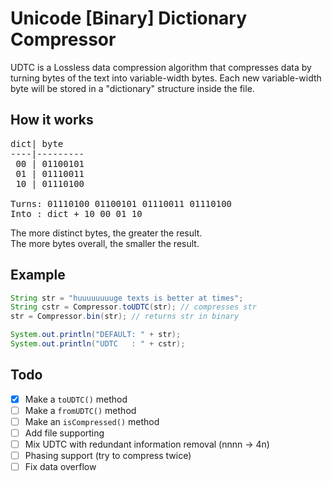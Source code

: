 # Unicode [Binary] Dictionary Compressor
UDTC is a Lossless data compression algorithm that compresses data by turning
bytes of the text into variable-width bytes.
Each new variable-width byte will be stored in a "dictionary" structure inside
the file.

## How it works
<pre>
dict| byte
----|---------
 00 | 01100101
 01 | 01110011
 10 | 01110100

Turns: 01110100 01100101 01110011 01110100
Into : dict + 10 00 01 10
</pre>

The more distinct bytes, the greater the result. <br>
The more bytes overall, the smaller the result. <br>

## Example
```java
String str = "huuuuuuuuge texts is better at times";
String cstr = Compressor.toUDTC(str); // compresses str
str = Compressor.bin(str); // returns str in binary

System.out.println("DEFAULT: " + str);
System.out.println("UDTC   : " + cstr);
```

## Todo
- [X] Make a ```toUDTC()``` method
- [ ] Make a ```fromUDTC()``` method
- [ ] Make an ```isCompressed()``` method
- [ ] Add file supporting
- [ ] Mix UDTC with redundant information removal (nnnn -> 4n)
- [ ] Phasing support (try to compress twice)
- [ ] Fix data overflow
